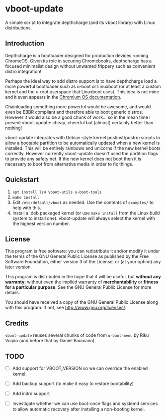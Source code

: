vboot-update
============

A simple script to integrate depthcharge (and its vboot library) with
Linux distributions.

Introduction
------------

Depthcharge is a bootloader designed for production devices running
ChromeOS. Given its role in securing Chromebooks, depthcharge has a
focused minimalist design without unwanted frippery such as convenient
distro integration!

Perhaps the ideal way to add distro support is to have depthcharge load
a more powerful bootloader such as u-boot or Linuxboot (or at least a
custom kernel and the u-root userspace that Linuxboot uses). This idea
is not mine and it even appears in the [Chromium OS documentation](https://www.chromium.org/chromium-os/developer-information-for-chrome-os-devices/custom-firmware).

Chainloading something more powerful would be awesome, and would even
be EBBR compliant and therefore able to boot generic distros. However
it would also be a good chunk of work... so in the mean time I present
vboot-update: cheap, cheerful but (almost) certainly better than
nothing!

vboot-update integrates with Debian-style kernel postinst/postrm scripts
to allow a bootable partition to be automatically updated when a new
kernel is installed. This will be entirely rainbows and unicorns if the
new kernel boots correctly. However currently vboot-update doesn't used
the partition flags to provide any safety net. If the new kernel does
not boot then it is necessary to boot from alternative media in order to
fix things.

Quickstart
----------

1. `apt install lz4 vboot-utils u-boot-tools`
2. `make install`
3. Edit `/etc/default/vboot` as needed. Use the contents of `examples/`
   to help with this.
4. Install a .deb packaged kernel (or use `make install` from the Linux
   build system to install one). vboot-update will always select the
   kernel with the highest version number.

License
-------

This program is free software: you can redistribute it and/or modify
it under the terms of the GNU General Public License as published by
the Free Software Foundation, either version 3 of the License, or
(at your option) any later version.

This program is distributed in the hope that it will be useful,
but **without any warranty**; without even the implied warranty of
**merchantability** or **fitness for a particular purpose**.  See
the GNU General Public License for more details.

You should have received a copy of the GNU General Public License
along with this program.  If not, see <http://www.gnu.org/licenses/>.

Credits
-------

`vboot-update` reuses several chunks of code from `u-boot-menu` by
Riku Voipio (and before that by Daniel Baumann).

TODO
----

 * [ ] Add support for VBOOT_VERSION so we can override the enabled kernel.
 * [ ] Add backup support (to make it easy to restore bootability)
 * [ ] Add initrd support
 * [ ] Investigate whether we can use boot-once flags and systemd services
   to allow automatic recovery after installing a non-booting kernel.

